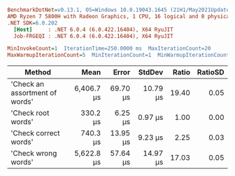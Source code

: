 ``` ini

BenchmarkDotNet=v0.13.1, OS=Windows 10.0.19043.1645 (21H1/May2021Update)
AMD Ryzen 7 5800H with Radeon Graphics, 1 CPU, 16 logical and 8 physical cores
.NET SDK=6.0.202
  [Host]     : .NET 6.0.4 (6.0.422.16404), X64 RyuJIT
  Job-FRGEQI : .NET 6.0.4 (6.0.422.16404), X64 RyuJIT

MinInvokeCount=1  IterationTime=250.0000 ms  MaxIterationCount=20  
MaxWarmupIterationCount=5  MinIterationCount=1  MinWarmupIterationCount=1  

```
|                         Method |       Mean |    Error |   StdDev | Ratio | RatioSD |
|------------------------------- |-----------:|---------:|---------:|------:|--------:|
| &#39;Check an assortment of words&#39; | 6,406.7 μs | 69.70 μs | 10.79 μs | 19.40 |    0.05 |
|             &#39;Check root words&#39; |   330.2 μs |  6.25 μs |  0.97 μs |  1.00 |    0.00 |
|          &#39;Check correct words&#39; |   740.3 μs | 13.95 μs |  9.23 μs |  2.25 |    0.03 |
|            &#39;Check wrong words&#39; | 5,622.8 μs | 57.64 μs | 14.97 μs | 17.03 |    0.05 |
